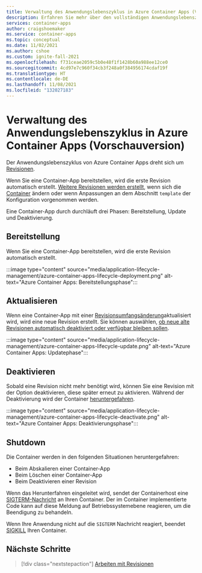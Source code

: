 ```yaml
---
title: Verwaltung des Anwendungslebenszyklus in Azure Container Apps (Vorschauversion)
description: Erfahren Sie mehr über den vollständigen Anwendungslebenszyklus in der Vorschauversion von Azure Container Apps
services: container-apps
author: craigshoemaker
ms.service: container-apps
ms.topic: conceptual
ms.date: 11/02/2021
ms.author: cshoe
ms.custom: ignite-fall-2021
ms.openlocfilehash: f731ceae2059c5b0e48f1f1428b60a988ee12ce0
ms.sourcegitcommit: 4cd97e7c960f34cb3f248a0f384956174cdaf19f
ms.translationtype: HT
ms.contentlocale: de-DE
ms.lasthandoff: 11/08/2021
ms.locfileid: "132027183"
---
```

# <a name="application-lifecycle-management-in-azure-container-apps-preview"></a>Verwaltung des Anwendungslebenszyklus in Azure Container Apps (Vorschauversion)

Der Anwendungslebenszyklus von Azure Container Apps dreht sich um [Revisionen](revisions.md).

Wenn Sie eine Container-App bereitstellen, wird die erste Revision automatisch erstellt. [Weitere Revisionen werden erstellt](revisions.md), wenn sich die [Container](containers.md) ändern oder wenn Anpassungen an dem Abschnitt `template` der Konfiguration vorgenommen werden.

Eine Container-App durch durchläuft drei Phasen: Bereitstellung, Update und Deaktivierung.

## <a name="deployment"></a>Bereitstellung

Wenn Sie eine Container-App bereitstellen, wird die erste Revision automatisch erstellt.

:::image type="content" source="media/application-lifecycle-management/azure-container-apps-lifecycle-deployment.png" alt-text="Azure Container Apps: Bereitstellungsphase":::

## <a name="update"></a>Aktualisieren

Wenn eine Container-App mit einer [Revisionsumfangsänderung](revisions.md#revision-scope-changes)aktualisiert wird, wird eine neue Revision erstellt. Sie können auswählen, [ob neue alte Revisionen automatisch deaktiviert oder verfügbar bleiben sollen](revisions.md).

:::image type="content" source="media/application-lifecycle-management/azure-container-apps-lifecycle-update.png" alt-text="Azure Container Apps: Updatephase":::

## <a name="deactivate"></a>Deaktivieren

Sobald eine Revision nicht mehr benötigt wird, können Sie eine Revision mit der Option deaktivieren, diese später erneut zu aktivieren. Während der Deaktivierung wird der Container [heruntergefahren](#shutdown).

:::image type="content" source="media/application-lifecycle-management/azure-container-apps-lifecycle-deactivate.png" alt-text="Azure Container Apps: Deaktivierungsphase":::

## <a name="shutdown"></a>Shutdown

Die Container werden in den folgenden Situationen heruntergefahren:

- Beim Abskalieren einer Container-App
- Beim Löschen einer Container-App
- Beim Deaktivieren einer Revision

Wenn das Herunterfahren eingeleitet wird, sendet der Containerhost eine [SIGTERM-Nachricht](https://wikipedia.org/wiki/Signal_(IPC)) an Ihren Container. Der im Container implementierte Code kann auf diese Meldung auf Betriebssystemebene reagieren, um die Beendigung zu behandeln.

Wenn Ihre Anwendung nicht auf die `SIGTERM` Nachricht reagiert, beendet [SIGKILL](https://wikipedia.org/wiki/Signal_(IPC)) Ihren Container.

## <a name="next-steps"></a>Nächste Schritte

> [!div class="nextstepaction"]
> [Arbeiten mit Revisionen](revisions.md)
